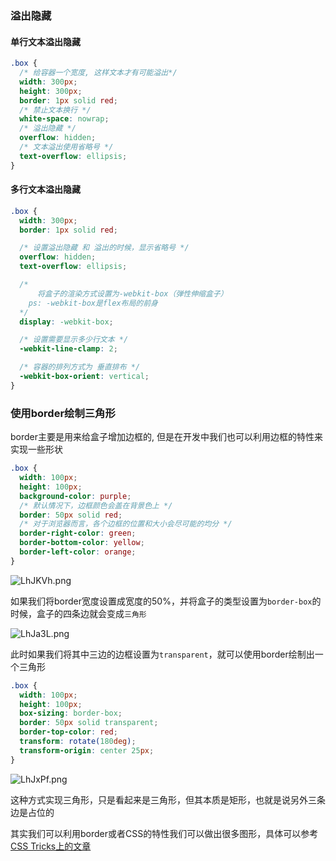 ### 溢出隐藏

#### 单行文本溢出隐藏

```css
.box {
  /* 给容器一个宽度, 这样文本才有可能溢出*/
  width: 300px;
  height: 300px;
  border: 1px solid red;
  /* 禁止文本换行 */
  white-space: nowrap;
  /* 溢出隐藏 */
  overflow: hidden;
  /* 文本溢出使用省略号 */
  text-overflow: ellipsis;
}
```



#### 多行文本溢出隐藏

```css
.box {
  width: 300px;
  border: 1px solid red;

  /* 设置溢出隐藏 和 溢出的时候，显示省略号 */
  overflow: hidden;
  text-overflow: ellipsis;

  /*
	  将盒子的渲染方式设置为-webkit-box（弹性伸缩盒子）
  	ps: -webkit-box是flex布局的前身
  */
  display: -webkit-box;

  /* 设置需要显示多少行文本 */
  -webkit-line-clamp: 2;

  /* 容器的排列方式为 垂直排布 */
  -webkit-box-orient: vertical;
}
```



### 使用border绘制三角形

border主要是用来给盒子增加边框的, 但是在开发中我们也可以利用边框的特性来实现一些形状

```css
.box {
  width: 100px;
  height: 100px;
  background-color: purple;
  /* 默认情况下，边框颜色会盖在背景色上 */
  border: 50px solid red;
  /* 对于浏览器而言，各个边框的位置和大小会尽可能的均分 */
  border-right-color: green;
  border-bottom-color: yellow;
  border-left-color: orange;
}
```

![LhJKVh.png](https://p3-juejin.byteimg.com/tos-cn-i-k3u1fbpfcp/d973dcacf8f2450c827616bf642da3e8~tplv-k3u1fbpfcp-zoom-1.image#?w=255\&h=242\&s=1601\&e=png\&b=ff8801)

如果我们将border宽度设置成宽度的50%，并将盒子的类型设置为`border-box`的时候，盒子的四条边就会变成`三角形`

![LhJa3L.png](https://p3-juejin.byteimg.com/tos-cn-i-k3u1fbpfcp/7413f57b905c449fb1ad2914040069cc~tplv-k3u1fbpfcp-zoom-1.image#?w=127\&h=126\&s=1104\&e=png\&b=ff5500)

此时如果我们将其中三边的边框设置为`transparent`，就可以使用border绘制出一个三角形

```css
.box {
  width: 100px;
  height: 100px;
  box-sizing: border-box;
  border: 50px solid transparent;
  border-top-color: red;
  transform: rotate(180deg);
  transform-origin: center 25px;
}
```

![LhJxPf.png](https://p3-juejin.byteimg.com/tos-cn-i-k3u1fbpfcp/d817f1951fef4a83a0c42339e9457ce2~tplv-k3u1fbpfcp-zoom-1.image#?w=115\&h=80\&s=542\&e=png\&b=ffffff)

这种方式实现三角形，只是看起来是三角形，但其本质是矩形，也就是说另外三条边是占位的



其实我们可以利用border或者CSS的特性我们可以做出很多图形，具体可以参考[CSS Tricks上的文章](https://css-tricks.com/the-shapes-of-css/#top-of-site)